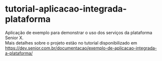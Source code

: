 # tutorial-aplicacao-integrada-plataforma
Aplicação de exemplo para demonstrar o uso dos serviços da plataforma Senior X.  
Mais detalhes sobre o projeto estão no tutorial disponibilizado em https://dev.senior.com.br/documentacao/exemplo-de-aplicacao-integrada-a-plataforma/
